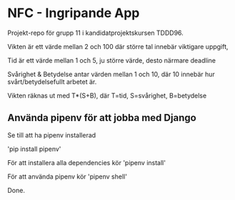 # NFC - Ingripande App

Projekt-repo för grupp 11 i kandidatprojektskursen TDDD96.


Vikten är ett värde mellan 2 och 100 där större tal innebär viktigare uppgift,

Tid är ett värde mellan 1 och 5, ju större värde, desto närmare deadline

Svårighet & Betydelse antar värden mellan 1 och 10, där 10 innebär hur svårt/betydelsefullt arbetet är.

Vikten räknas ut med T*(S+B), där T=tid, S=svårighet, B=betydelse

## Använda pipenv för att jobba med Django

Se till att ha pipenv installerad

'pip install pipenv'

För att installera alla dependencies kör 'pipenv install'

För att använda pipenv kör 'pipenv shell'

Done.
